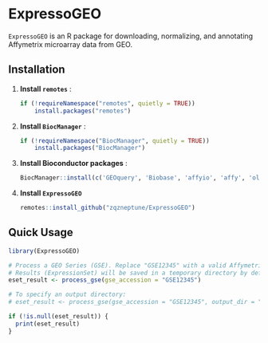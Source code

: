 # ExpressoGEO

`ExpressoGEO` is an R package for downloading, normalizing, and annotating Affymetrix microarray data from GEO.

## Installation

1. **Install `remotes`** :
    ```R
    if (!requireNamespace("remotes", quietly = TRUE))
        install.packages("remotes")
    ```
2.  **Install `BiocManager`** :
    ```R
    if (!requireNamespace("BiocManager", quietly = TRUE))
        install.packages("BiocManager")
    ```
3. **Install Bioconductor packages** :
    ```R
    BiocManager::install(c('GEOquery', 'Biobase', 'affyio', 'affy', 'oligo', 'AnnotationHub', 'ensembldb'))
    ```
    
4.  **Install `ExpressoGEO`**
    ```R
    remotes::install_github("zqzneptune/ExpressoGEO")
    ```
    
## Quick Usage

```R
library(ExpressoGEO)

# Process a GEO Series (GSE). Replace "GSE12345" with a valid Affymetrix GSE.
# Results (ExpressionSet) will be saved in a temporary directory by default.
eset_result <- process_gse(gse_accession = "GSE12345")

# To specify an output directory:
# eset_result <- process_gse(gse_accession = "GSE12345", output_dir = "./my_geo_data")

if (!is.null(eset_result)) {
  print(eset_result)
}
